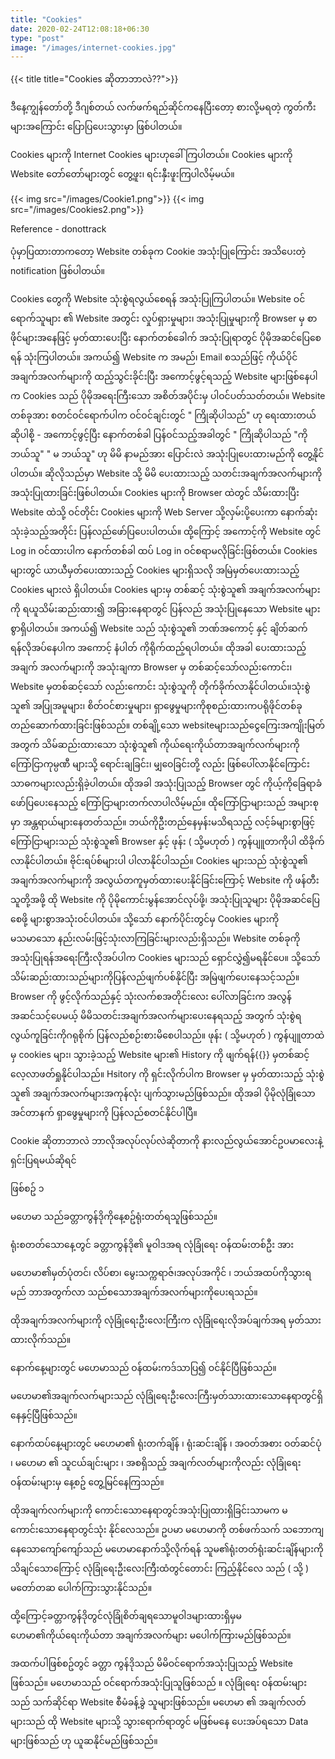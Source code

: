 ```yaml
---
title: "Cookies"
date: 2020-02-24T12:08:18+06:30
type: "post"
image: "/images/internet-cookies.jpg"
---
```

  {{< title title="Cookies ဆိုတာဘာလဲ??">}}
  <!--more-->
 ဒီနေ့ကျွန်တော်တို့ ဒီဂျစ်တယ် လက်ဖက်ရည်ဆိုင်ကနေပြီးတော့ စားလို့မရတဲ့ ကွတ်ကီးများအကြောင်း ပြောပြပေးသွားမှာ ဖြစ်ပါတယ်။ 

Cookies များကို Internet Cookies များဟုခေါ်ကြပါတယ်။ Cookies များကို Website တော်တော်များတွင် တွေ့ဖူး၊ ရင်းနှီးဖူးကြပါလိမ့်မယ်။ 

{{< img src="/images/Cookie1.png">}}
{{< img src="/images/Cookies2.png">}}

 Reference - donottrack  

ပုံမှာပြထားတာကတော့ Website တစ်ခုက Cookie အသုံးပြုကြောင်း အသိပေးတဲ့ notification ဖြစ်ပါတယ်။ 

Cookies တွေကို Website သုံးစွဲရလွယ်စေရန် အသုံးပြုကြပါတယ်။ Website ဝင်ရောက်သူများ ၏ Website အတွင်း လှုပ်ရှားမှုများ၊ အသုံးပြုမှုများကို Browser မှ စာဖိုင်များအနေဖြင့် မှတ်ထားပေးပြီး နောက်တစ်ခေါက် အသုံးပြုရာတွင် ပိုမိုအဆင်ပြေစေရန် သုံးကြပါတယ်။ အကယ်၍ Website က အမည်၊ Email စသည်ဖြင့် ကိုယ်ပိုင်အချက်အလက်များကို ထည့်သွင်းခိုင်းပြီး အကောင့်ဖွင့်ရသည့် Website များဖြစ်နေပါက Cookies သည် ပိုမိုအရေးကြီးသော အစိတ်အပိုင်းမှ ပါဝင်ပတ်သတ်တယ်။ Website တစ်ခုအား စတင်ဝင်ရောက်ပါက ဝင်ဝင်ချင်းတွင် " ကြိုဆိုပါသည်" ဟု ရေးထားတယ်ဆိုပါစို့ - အကောင့်ဖွင့်ပြီး နောက်တစ်ခါ ပြန်ဝင်သည့်အခါတွင် " ကြိုဆိုပါသည် "ကိုဘယ်သူ" " မ  ဘယ်သူ"  ဟု မိမိ နာမည်အား ပြောင်းလဲ အသုံးပြုပေးထားမည်ကို တွေ့နိုင်ပါတယ်။ ဆိုလိုသည်မှာ Website သို့ မိမိ ပေးထားသည့် သတင်းအချက်အလက်များကို အသုံးပြုထားခြင်းဖြစ်ပါတယ်။
	Cookies များကို Browser ထဲတွင် သိမ်းထားပြီး Website ထဲသို့ ဝင်တိုင်း Cookies များကို Web Server သို့လှမ်းပို့ပေးကာ နောက်ဆုံးသုံးခဲ့သည့်အတိုင်း ပြန်လည်ဖော်ပြပေးပါတယ်။ ထို့ကြောင့် အကောင့်ကို  Website တွင် Log in ဝင်ထားပါက နောက်တစ်ခါ ထပ် Log in ဝင်စရာမလိုခြင်းဖြစ်တယ်။ 
Cookies များတွင် ယာယီမှတ်ပေးထားသည့် Cookies များရှိသလို အမြဲမှတ်ပေးထားသည့် Cookies များလဲ ရှိပါတယ်။ 
Cookies များမှ တစ်ဆင့် သုံးစွဲသူ၏ အချက်အလက်များကို ရယူသိမ်းဆည်းထား၍ အခြားနေရာတွင် ပြန်လည် အသုံးပြုနေသော Website များစွာရှိပါတယ်။ အကယ်၍ Website သည် သုံးစွဲသူ၏ ဘဏ်အကောင့် နှင့် ချိတ်ဆက်ရန်လိုအပ်နေပါက အကောင့် နံပါတ် ကိုရိုက်ထည့်ရပါတယ်။ ထိုအခါ ပေးထားသည့် အချက် အလက်များကို အသုံးချကာ Browser မှ တစ်ဆင့်သော်လည်းကောင်း၊ Website မှတစ်ဆင့်သော် လည်းကောင်း သုံးစွဲသူကို တိုက်ခိုက်လာနိုင်ပါတယ်။သုံးစွဲသူ၏ အပြုအမူများ၊ စိတ်ဝင်စားမှုများ၊ ရှာဖွေမှုများကိုစုစည်းထားကပရိုဖိုင်တစ်ခုတည်ဆောက်ထားခြင်းဖြစ်သည်။ တစ်ချို့သော websiteများသည်ငွေကြေးအကျိုးမြတ်အတွက် သိမ်ဆည်းထားသော သုံးစွဲသူ၏ 
ကိုယ်ရေးကိုယ်တာအချက်လက်များကို  ကြော်ငြာကုမ္ပဏီ များသို့ ရောင်းချခြင်း၊ မျှဝေခြင်းတို့ လည်း ဖြစ်ပေါ်လာနိုင်ကြောင်း သာဓကများလည်းရှိခဲ့ပါတယ်။ ထိုအခါ အသုံးပြုသည့် Browser တွင် ကိုယ့်ကိုခြေရာခံဖော်ပြပေးနေသည့် ကြော်ငြာများတက်လာပါလိမ့်မည်။ ထိုကြော်ငြာများသည် အများစုမှာ အန္တရာယ်များနေတတ်သည်။ ဘယ်ကိုဦးတည်နေမှန်းမသိရသည့် လင့်ခ်များစွာဖြင့် ကြော်ငြာများသည် သုံးစွဲသူ၏ Browser နှင့် ဖုန်း ( သို့မဟုတ် ) ကွန်ပျူတာကိုပါ ထိခိုက်လာနိုင်ပါတယ်။ ဗိုင်းရပ်စ်များပါ ပါလာနိုင်ပါသည်။
	Cookies များသည် သုံးစွဲသူ၏ အချက်အလက်များကို အလွယ်တကူမှတ်ထားပေးနိုင်ခြင်းကြောင့် Website ကို ဖန်တီးသူတို့အဖို့ ထို Website ကို ပိုမိုကောင်းမွန်အောင်လုပ်ဖို့၊ အသုံးပြုသူများ ပိုမိုအဆင်ပြေစေဖို့ များစွာအသုံးဝင်ပါတယ်။ သို့သော် နောက်ပိုင်းတွင်မှ Cookies များကို မသမာသော နည်းလမ်းဖြင့်သုံးလာကြခြင်းများလည်းရှိသည်။ Website တစ်ခုကို အသုံးပြုရန်အရေးကြီးလိုအပ်ပါက Cookies များသည် ရှောင်လွှဲ၍မရနိုင်ပေ။ သို့သော် သိမ်းဆည်းထားသည်များကိုပြန်လည်ဖျက်ပစ်နိုင်ပြီး အမြဲဖျက်ပေးနေသင့်သည်။ Browser ကို ဖွင့်လိုက်သည်နှင့် သုံးလက်စအတိုင်းလေး ပေါ်လာခြင်းက အလွန်အဆင်သင့်ပေမယ့် မိမိသတင်းအချက်အလက်များပေးနေရသည့် အတွက်
သုံးစွဲရလွယ်ကူခြင်းကိုဂရုစိုက် ပြန်လည်စဉ်းစားမိစေပါသည်။ 
	ဖုန်း ( သို့မဟုတ် ) ကွန်ပျူတာထဲမှ cookies များ၊ သွားခဲ့သည့် Website များ၏ History ကို ဖျက်ရန်{{<hplink src="https://bit.ly/2HvBCT3" name="Chrome Browser History ဖျက်နည်း">}} မှတစ်ဆင့် လေ့လာဖတ်ရှုနိုင်ပါသည်။ Hsitory ကို ရှင်းလိုက်ပါက Browser မှ မှတ်ထားသည့် သုံးစွဲသူ၏ အချက်အလက်များအကုန်လုံး ပျက်သွားမည်ဖြစ်သည်။ ထိုအခါ ပိုမိုလုံခြုံသော အင်တာနက် ရှာဖွေမှုများကို ပြန်လည်စတင်နိုင်ပါပြီ။

Cookie ဆိုတာဘာလဲ ဘာလိုအလုပ်လုပ်လဲဆိုတာကို နားလည်လွယ်အောင်ဥပမာလေးနဲ့ ရှင်းပြရမယ်ဆိုရင်

ဖြစ်စဥ် ၁ 

မဟေမာ သည်ခတ္တာကွန်ဒိုကိုနေ့စဥ်ရုံးတတ်ရသူဖြစ်သည်။ 

ရုံးစတတ်သောနေ့တွင် ခတ္တာကွန်ဒို၏  မူဝါဒအရ လုံခြုံရေး ဝန်ထမ်းတစ်ဦး အား 

မဟေမာ၏မှတ်ပုံတင်၊ လိပ်စာ၊ မွေးသက္ကရာဇ်၊အလုပ်အကိုင် ၊ ဘယ်အထပ်ကိုသွားရမည် ဘာအ​တွက်လာ သည်စသောအချက်အလက်များကိုပေးရသည်။

ထိုအချက်အလက်များကို လုံခြုံရေးဦးလေးကြီးက လုံခြုံရေးလိုအပ်ချက်အရ မှတ်သားထားလိုက်သည်။ 

နောက်နေ့များတွင် မဟေမာသည် ဝန်ထမ်းကဒ်သာပြ၍ ဝင်နိုင်ပြီဖြစ်သည်။

မဟေမာ၏အချက်လက်များသည် လုံခြုံရေးဦးလေးကြီးမှတ်သားထားသောနေရာတွင်ရှိနေနှင့်ပြီဖြစ်သည်။

နောက်ထပ်နေ့များတွင် မဟေမာ၏ ရုံးတက်ချိန် ၊ ရုံးဆင်းချိန် ၊ အဝတ်အစား ဝတ်ဆင်ပုံ ၊ မဟေမာ ၏ သူငယ်ချင်းများ ၊ အစရှိသည့် အချက်လတ်များကိုလည်း လုံခြုံရေးဝန်ထမ်းများမှ နေ့စဥ် တွေ့မြင်နေကြသည်။ 

ထိုအချက်လက်များကို ကောင်းသော‌နေရာတွင်အသုံးပြုထားရှိခြင်းသာမက မကောင်းသောနေရာတွင်သုံး
နိုင်လေသည်။
ဥပမာ မဟေမာကို တစ်ဖက်သက် သဘောကျနေသောကျော်ကျော်သည် မဟေမာနောက်သို့လိုက်ရန် သူမ၏ရုံးတတ်ရုံးဆင်းချိန်များကို သိချင်သောကြောင့် လုံခြုံရေးဦးလေးကြီးထံတွင်တောင်း ကြည့်နိုင်လေ သည် ( သို့ ) မတော်တဆ ပေါက်ကြားသွားနိုင်သည်။ 

ထို့‌ကြောင့်ခတ္တာကွန်ဒိုတွင်လုံခြုံစိတ်ချရသောမူဝါဒများထားရှိမှမဟေမာ၏ကိုယ်ရေးကိုယ်တာ အချက်အလက်များ မပေါက်ကြားမည်ဖြစ်သည်။

အထက်ပါဖြစ်စဥ်တွင် ခတ္တာ ကွန်ဒိုသည် မိမိဝင်ရောက်အသုံးပြုသည့် Website ဖြစ်သည်။ မဟေမာသည် ဝင်ရောက်အသုံးပြုသူဖြစ်သည် ။ လုံခြုံရေး ဝန်ထမ်းများ သည် သက်ဆိုင်ရာ Website စီမံခန့်ခွဲ သူများဖြစ်သည်။  မဟေမာ ၏ အချက်လတ်များသည် ထို Website များသို့ သွားရောက်ရာတွင် မဖြစ်မနေ ပေးအပ်ရသော Data များဖြစ်သည် ဟု ယူဆနိုင်မည်ဖြစ်သည်။ 



